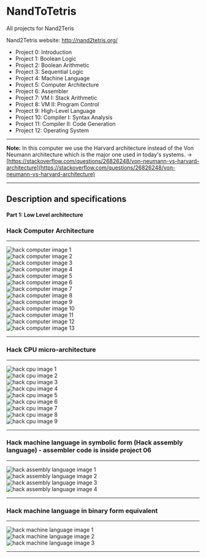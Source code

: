 # NandToTetris

All projects for Nand2Teris

Nand2Tetris website: http://nand2tetris.org/

* Project 0: Introduction 
* Project 1: Boolean Logic
* Project 2: Boolean Arithmetic
* Project 3: Sequential Logic   
* Project 4: Machine Language 
* Project 5: Computer Architecture  
* Project 6: Assembler   
* Project 7: VM I: Stack Arithmetic   
* Project 8: VM II: Program Control   
* Project 9: High-Level Language  
* Project 10: Compiler I: Syntax Analysis   
* Project 11: Compiler II: Code Generation   
* Project 12: Operating System 

<hr>  

**Note:** In this computer we use the Harvard architecture instead of the Von Neumann architecture which is the major one used in today's systems. -> [https://stackoverflow.com/questions/26826248/von-neumann-vs-harvard-architecture](https://stackoverflow.com/questions/26826248/von-neumann-vs-harvard-architecture)  
<hr>  

## Description and specifications  

#### Part 1: Low Level architecture  

### Hack Computer Architecture   
<hr>  

![hack computer image 1](https://github.com/vaithak/NandToTetris/blob/master/images/HackComputer/hack_computer_1.jpg)  
![hack computer image 2](https://github.com/vaithak/NandToTetris/blob/master/images/HackComputer/hack_computer_2.jpg)  
![hack computer image 3](https://github.com/vaithak/NandToTetris/blob/master/images/HackComputer/hack_computer_3.jpg)  
![hack computer image 4](https://github.com/vaithak/NandToTetris/blob/master/images/HackComputer/hack_computer_4.jpg)  
![hack computer image 5](https://github.com/vaithak/NandToTetris/blob/master/images/HackComputer/hack_computer_5.jpg)  
![hack computer image 6](https://github.com/vaithak/NandToTetris/blob/master/images/HackComputer/hack_computer_6.jpg)  
![hack computer image 7](https://github.com/vaithak/NandToTetris/blob/master/images/HackComputer/hack_computer_7.jpg)  
![hack computer image 8](https://github.com/vaithak/NandToTetris/blob/master/images/HackComputer/hack_computer_8.jpg)  
![hack computer image 9](https://github.com/vaithak/NandToTetris/blob/master/images/HackComputer/hack_computer_9.jpg)  
![hack computer image 10](https://github.com/vaithak/NandToTetris/blob/master/images/HackComputer/hack_computer_10.jpg)  
![hack computer image 11](https://github.com/vaithak/NandToTetris/blob/master/images/HackComputer/hack_computer_11.jpg)  
![hack computer image 12](https://github.com/vaithak/NandToTetris/blob/master/images/HackComputer/hack_computer_12.jpg)  
![hack computer image 13](https://github.com/vaithak/NandToTetris/blob/master/images/HackComputer/hack_computer_13.jpg)  
<hr>  

### Hack CPU micro-architecture 
<hr>  

![hack cpu image 1](https://github.com/vaithak/NandToTetris/blob/master/images/HackCPU/hack_cpu_1.png)  
![hack cpu image 2](https://github.com/vaithak/NandToTetris/blob/master/images/HackCPU/hack_cpu_2.png)  
![hack cpu image 3](https://github.com/vaithak/NandToTetris/blob/master/images/HackCPU/hack_cpu_3.jpg)  
![hack cpu image 4](https://github.com/vaithak/NandToTetris/blob/master/images/HackCPU/hack_cpu_4.png)  
![hack cpu image 5](https://github.com/vaithak/NandToTetris/blob/master/images/HackCPU/hack_cpu_5.png)  
![hack cpu image 6](https://github.com/vaithak/NandToTetris/blob/master/images/HackCPU/hack_cpu_6.png)  
![hack cpu image 7](https://github.com/vaithak/NandToTetris/blob/master/images/HackCPU/hack_cpu_7.jpg)  
![hack cpu image 8](https://github.com/vaithak/NandToTetris/blob/master/images/HackCPU/hack_cpu_8.jpg)  
![hack cpu image 9](https://github.com/vaithak/NandToTetris/blob/master/images/HackCPU/hack_cpu_9.jpg)  
<hr>  

### Hack machine language in symbolic form (Hack assembly language) - assembler code is inside project 06  
<hr>  

![hack assembly language image 1](https://github.com/vaithak/NandToTetris/blob/master/images/HackMachineLanguage/hack_language_1.jpg)  
![hack assembly language image 2](https://github.com/vaithak/NandToTetris/blob/master/images/HackMachineLanguage/hack_language_2.jpg)  
![hack assembly language image 3](https://github.com/vaithak/NandToTetris/blob/master/images/HackMachineLanguage/hack_language_3.jpg)  
![hack assembly language image 4](https://github.com/vaithak/NandToTetris/blob/master/images/HackMachineLanguage/hack_language_4.jpg) 
<hr>  

### Hack machine language in binary form equivalent  
<hr>  

![hack machine language image 1](https://github.com/vaithak/NandToTetris/blob/master/images/HackMachineLanguage/hack_language_5.jpg)  
![hack machine language image 2](https://github.com/vaithak/NandToTetris/blob/master/images/HackMachineLanguage/hack_language_6.jpg)  
![hack machine language image 3](https://github.com/vaithak/NandToTetris/blob/master/images/HackMachineLanguage/hack_language_7.jpg)   
<hr>  

